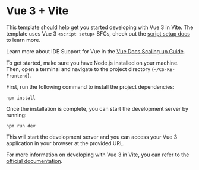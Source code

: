 # Vue 3 + Vite

This template should help get you started developing with Vue 3 in Vite. The template uses Vue 3 `<script setup>` SFCs, check out the [script setup docs](https://v3.vuejs.org/api/sfc-script-setup.html#sfc-script-setup) to learn more.

Learn more about IDE Support for Vue in the [Vue Docs Scaling up Guide](https://vuejs.org/guide/scaling-up/tooling.html#ide-support).


To get started, make sure you have Node.js installed on your machine. Then, open a terminal and navigate to the project directory (`~/CS-RE-Frontend`).

First, run the following command to install the project dependencies:

```
npm install
```

Once the installation is complete, you can start the development server by running:

```
npm run dev
```

This will start the development server and you can access your Vue 3 application in your browser at the provided URL.

For more information on developing with Vue 3 in Vite, you can refer to the [official documentation](https://vitejs.dev/guide/).
